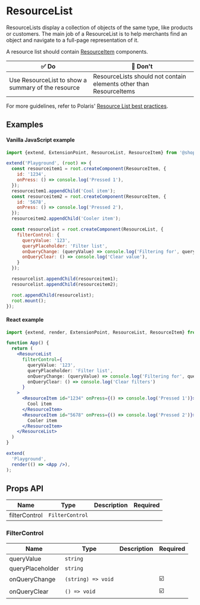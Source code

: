 # ResourceList

ResourceLists display a collection of objects of the same type, like products or customers.
The main job of a ResourceList is to help merchants find an object and navigate to a full-page representation of it.

A resource list should contain [ResourceItem](./ResourceItem.md) components.

| ✅ Do                                              | 🛑 Don't                                                           |
| -------------------------------------------------- | ------------------------------------------------------------------ |
| Use ResourceList to show a summary of the resource | ResourceLists should not contain elements other than ResourceItems |

For more guidelines, refer to Polaris' [Resource List best practices](https://polaris.shopify.com/components/lists-and-tables/resource-list#section-best-practices).

## Examples

#### Vanilla JavaScript example

```js
import {extend, ExtensionPoint, ResourceList, ResourceItem} from '@shopify/argo-admin';

extend('Playground', (root) => {
  const resourceitem1 = root.createComponent(ResourceItem, {
    id: '1234',
    onPress: () => console.log('Pressed 1'),
  });
  resourceitem1.appendChild('Cool item');
  const resourceitem2 = root.createComponent(ResourceItem, {
    id: '5678',
    onPress: () => console.log('Pressed 2'),
  });
  resourceitem2.appendChild('Cooler item');

  const resourcelist = root.createComponent(ResourceList, {
    filterControl: {
      queryValue: '123',
      queryPlaceholder: 'Filter list',
      onQueryChange: (queryValue) => console.log('Filtering for', queryValue),
      onQueryClear: () => console.log('Clear value'),
    }
  });

  resourcelist.appendChild(resourceitem1);
  resourcelist.appendChild(resourceitem2);

  root.appendChild(resourcelist);
  root.mount();
});
```

#### React example

```jsx
import {extend, render, ExtensionPoint, ResourceList, ResourceItem} from '@shopify/argo-admin-react';

function App() {
  return (
    <ResourceList
      filterControl={
        queryValue: '123',
        queryPlaceholder: 'Filter list',
        onQueryChange: (queryValue) => console.log('Filtering for', queryValue)
        onQueryClear: () => console.log('Clear filters')
      }
    >
      <ResourceItem id="1234" onPress={() => console.log('Pressed 1')}>
        Cool item
      </ResourceItem>
      <ResourceItem id="5678" onPress={() => console.log('Pressed 2')}>
        Cooler item
      </ResourceItem>
    </ResourceList>
  )
}

extend(
  'Playground',
  render(() => <App />),
);
```

## Props API

| Name          | Type            | Description | Required |
| ------------- | --------------- | ----------- | -------- |
| filterControl | `FilterControl` |             |          |

### FilterControl

| Name             | Type               | Description | Required |
| ---------------- | ------------------ | ----------- | -------- |
| queryValue       | `string`           |             |          |
| queryPlaceholder | `string`           |             |          |
| onQueryChange    | `(string) => void` |             | ☑️       |
| onQueryClear     | `() => void`       |             | ☑️       |

